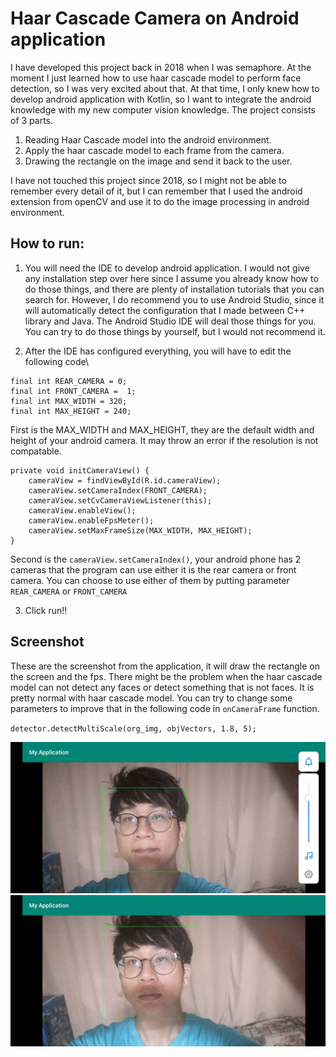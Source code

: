 Haar Cascade Camera on Android application
=========
I have developed this project back in 2018 when I was semaphore. At the moment I just learned how to use haar cascade model to perform face detection, so I was very excited about that.
At that time, I only knew how to develop android application with Kotlin, so I want to integrate the android knowledge with my new computer vision knowledge. The project consists of 3 parts.

1. Reading Haar Cascade model into the android environment.
2. Apply the haar cascade model to each frame from the camera.
3. Drawing the rectangle on the image and send it back to the user.

I have not touched this project since 2018, so I might not be able to remember every detail of it, but I can remember that I used the android extension from openCV and use it to do the
image processing in android environment.



How to run:
------
1. You will need the IDE to develop android application. I would not give any installation step over here since I assume you already know how to do those things, and there are plenty of
installation tutorials that you can search for. However, I do recommend you to use Android Studio, since it will automatically detect the configuration that I made between C++ library and Java.
The Android Studio IDE will deal those things for you. You can try to do those things by yourself, but I would not recommend it.

2. After the IDE has configured everything, you will have to edit the following code\

```
final int REAR_CAMERA = 0;
final int FRONT_CAMERA =  1;
final int MAX_WIDTH = 320;
final int MAX_HEIGHT = 240;
```

First is the MAX_WIDTH and MAX_HEIGHT, they are the default width and height of your android camera. It may throw an error if the resolution is not compatable.



```
private void initCameraView() {
    cameraView = findViewById(R.id.cameraView);
    cameraView.setCameraIndex(FRONT_CAMERA);
    cameraView.setCvCameraViewListener(this);
    cameraView.enableView();
    cameraView.enableFpsMeter();
    cameraView.setMaxFrameSize(MAX_WIDTH, MAX_HEIGHT);
}
```

Second is the `cameraView.setCameraIndex()`, your android phone has 2 cameras that the program can use either it is the rear camera or front camera. You can choose to use
either of them by putting parameter `REAR_CAMERA` or `FRONT_CAMERA`



3. Click run!!



Screenshot
------
These are the screenshot from the application, it will draw the rectangle on the screen and the fps. There might be the problem when the haar cascade model can not detect any faces
or detect something that is not faces. It is pretty normal with haar cascade model. You can try to change some parameters to improve that in the following code in `onCameraFrame` function.

`detector.detectMultiScale(org_img, objVectors, 1.8, 5);`

![](https://github.com/thanathasCh/HaarCascadeCamera/blob/master/screenshots/128313.jpg?raw=true)
![](https://github.com/thanathasCh/HaarCascadeCamera/blob/master/screenshots/128314.jpg?raw=true)